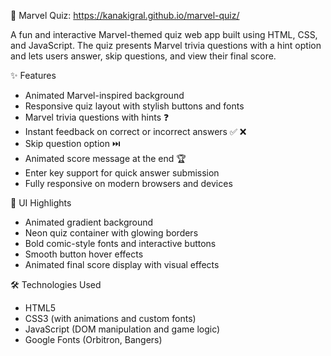 🦸 Marvel Quiz: https://kanakigral.github.io/marvel-quiz/

A fun and interactive Marvel-themed quiz web app built using HTML, CSS, and JavaScript.
The quiz presents Marvel trivia questions with a hint option and lets users answer, skip questions, and view their final score.

✨ Features

* Animated Marvel-inspired background
* Responsive quiz layout with stylish buttons and fonts
* Marvel trivia questions with hints ❓
* Instant feedback on correct or incorrect answers ✅ ❌
* Skip question option ⏭️
* Animated score message at the end 🏆
* Enter key support for quick answer submission
* Fully responsive on modern browsers and devices

🎨 UI Highlights

* Animated gradient background
* Neon quiz container with glowing borders
* Bold comic-style fonts and interactive buttons
* Smooth button hover effects
* Animated final score display with visual effects

🛠️ Technologies Used

* HTML5
* CSS3 (with animations and custom fonts)
* JavaScript (DOM manipulation and game logic)
* Google Fonts (Orbitron, Bangers)

